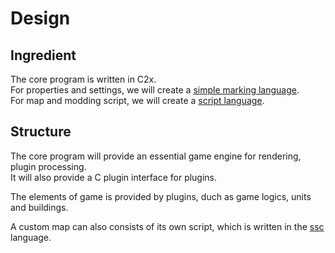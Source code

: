 # Design

## Ingredient

The core program is written in C2x.  
For properties and settings, we will create a [simple marking language](specs/swm.md).  
For map and modding script, we will create a [script language](specs/ssc.md).

## Structure

The core program will provide an essential game engine for rendering, plugin processing.  
It will also provide a C plugin interface for plugins.

The elements of game is provided by plugins, duch as game logics, units and buildings.  

A custom map can also consists of its own script, which is written in the [ssc](specs/ssc.md) language.
